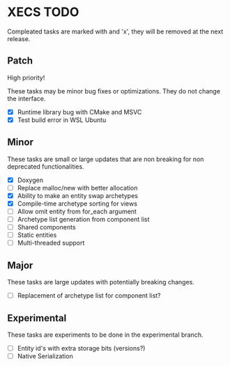 # XECS TODO

Compleated tasks are marked with and 'x', they will be removed at the next release.

## Patch

High priority!

These tasks may be minor bug fixes or optimizations. They do not change the interface.

- [x] Runtime library bug with CMake and MSVC 
- [x] Test build error in WSL Ubuntu

## Minor

These tasks are small or large updates that are non breaking for non deprecated functionalities.

- [x] Doxygen
- [ ] Replace malloc/new with better allocation
- [x] Ability to make an entity swap archetypes
- [x] Compile-time archetype sorting for views
- [ ] Allow omit entity from for_each argument
- [ ] Archetype list generation from component list
- [ ] Shared components
- [ ] Static entities
- [ ] Multi-threaded support

## Major

These tasks are large updates with potentially breaking changes.

- [ ] Replacement of archetype list for component list?

## Experimental

These tasks are experiments to be done in the experimental branch.

- [ ] Entity id's with extra storage bits (versions?)
- [ ] Native Serialization
